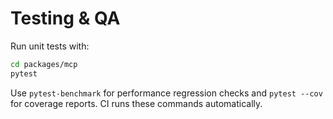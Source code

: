 # Testing & QA

Run unit tests with:
```bash
cd packages/mcp
pytest
```

Use `pytest-benchmark` for performance regression checks and `pytest --cov` for coverage reports. CI runs these commands automatically.

